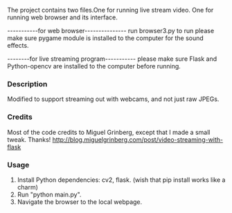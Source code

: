 The project contains two files.One for running live stream video. One for running web browser and its interface.

-----------for web browser---------------
run browser3.py to run
please make sure pygame module is installed to the computer for the sound effects.


--------for live streaming program-----------
please make sure Flask and Python-opencv are installed to the computer before running.

### Description
Modified to support streaming out with webcams, and not just raw JPEGs.
### Credits
Most of the code credits to Miguel Grinberg, except that I made a small tweak. Thanks!
http://blog.miguelgrinberg.com/post/video-streaming-with-flask
### Usage
1. Install Python dependencies: cv2, flask. (wish that pip install works like a charm)
2. Run "python main.py".
3. Navigate the browser to the local webpage.


